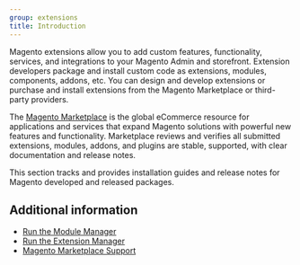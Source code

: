 ```yaml
---
group: extensions
title: Introduction
---
```


Magento extensions allow you to add custom features, functionality, services, and integrations to your Magento Admin and storefront. Extension developers package and install custom code as extensions, modules, components, addons, etc. You can design and develop extensions or purchase and install extensions from the Magento Marketplace or third-party providers.

The [Magento Marketplace](https://marketplace.magento.com/) is the global eCommerce resource for applications and services that expand Magento solutions with powerful new features and functionality. Marketplace reviews and verifies all submitted extensions, modules, addons, and plugins are stable, supported, with clear documentation and release notes.

This section tracks and provides installation guides and release notes for Magento developed and released packages.

## Additional information

* [Run the Module Manager](https://devdocs.magento.com/guides/v2.3/comp-mgr/module-man/compman-checklist.html)
* [Run the Extension Manager](https://devdocs.magento.com/guides/v2.3/comp-mgr/extens-man/extensman-checklist.html)
* [Magento Marketplace Support](https://marketplacesupport.magento.com/hc/en-us)
